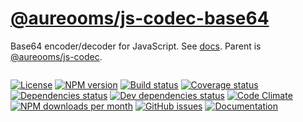[@aureooms/js-codec-base64](https://aureooms.github.io/js-codec-base64)
==

Base64 encoder/decoder for JavaScript.
See [docs](https://aureooms.github.io/js-codec-base64/index.html).
Parent is [@aureooms/js-codec](https://github.com/aureooms/js-codec).

```js
```

[![License](https://img.shields.io/github/license/aureooms/js-codec-base64.svg?style=flat)](https://raw.githubusercontent.com/aureooms/js-codec-base64/master/LICENSE)
[![NPM version](https://img.shields.io/npm/v/@aureooms/js-codec-base64.svg?style=flat)](https://www.npmjs.org/package/@aureooms/js-codec-base64)
[![Build status](https://img.shields.io/travis/aureooms/js-codec-base64.svg?style=flat)](https://travis-ci.org/aureooms/js-codec-base64)
[![Coverage status](https://img.shields.io/coveralls/aureooms/js-codec-base64.svg?style=flat)](https://coveralls.io/r/aureooms/js-codec-base64)
[![Dependencies status](https://img.shields.io/david/aureooms/js-codec-base64.svg?style=flat)](https://david-dm.org/aureooms/js-codec-base64)
[![Dev dependencies status](https://img.shields.io/david/dev/aureooms/js-codec-base64.svg?style=flat)](https://david-dm.org/aureooms/js-codec-base64?type=dev)
[![Code Climate](https://img.shields.io/codeclimate/github/aureooms/js-codec-base64.svg?style=flat)](https://codeclimate.com/github/aureooms/js-codec-base64)
[![NPM downloads per month](https://img.shields.io/npm/dm/@aureooms/js-codec-base64.svg?style=flat)](https://www.npmjs.org/package/@aureooms/js-codec-base64)
[![GitHub issues](https://img.shields.io/github/issues/aureooms/js-codec-base64.svg?style=flat)](https://github.com/aureooms/js-codec-base64/issues)
[![Documentation](https://aureooms.github.io/js-codec-base64/badge.svg)](https://aureooms.github.io/js-codec-base64/source.html)
